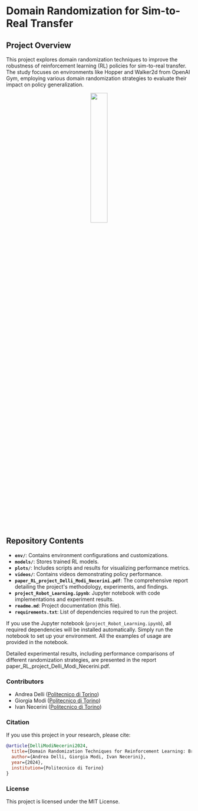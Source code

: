 # Domain Randomization for Sim-to-Real Transfer

## Project Overview

This project explores domain randomization techniques to improve the robustness of reinforcement learning (RL) policies for sim-to-real transfer. The study focuses on environments like Hopper and Walker2d from OpenAI Gym, employing various domain randomization strategies to evaluate their impact on policy generalization.

<p align="center">
  <img src="https://github.com/user-attachments/assets/fe9d7513-ff8c-4efa-911d-0719e5983248" width="30%">
</p>

## Repository Contents

- **`env/`**: Contains environment configurations and customizations.
- **`models/`**: Stores trained RL models.
- **`plots/`**: Includes scripts and results for visualizing performance metrics.
- **`videos/`**: Contains videos demonstrating policy performance.
- **`paper_RL_project_Delli_Modi_Necerini.pdf`**: The comprehensive report detailing the project's methodology, experiments, and findings.
- **`project_Robot_Learning.ipynb`**: Jupyter notebook with code implementations and experiment results.
- **`readme.md`**: Project documentation (this file).
- **`requirements.txt`**: List of dependencies required to run the project.

If you use the Jupyter notebook (`project_Robot_Learning.ipynb`), all required dependencies will be installed automatically. Simply run the notebook to set up your environment. All the examples of usage are provided in the notebook.

Detailed experimental results, including performance comparisons of different randomization strategies, are presented in the report paper_RL_project_Delli_Modi_Necerini.pdf.

### Contributors

- Andrea Delli ([Politecnico di Torino](https://www.polito.it))
- Giorgia Modi ([Politecnico di Torino](https://www.polito.it))
- Ivan Necerini ([Politecnico di Torino](https://www.polito.it))

### Citation

If you use this project in your research, please cite:

```bibtex
@article{DelliModiNecerini2024,
  title={Domain Randomization Techniques for Reinforcement Learning: Bridging the Reality Gap},
  author={Andrea Delli, Giorgia Modi, Ivan Necerini},
  year={2024},
  institution={Politecnico di Torino}
}
```

### License

This project is licensed under the MIT License.

